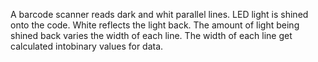 A barcode scanner reads dark and whit parallel lines. LED light is shined onto the code. White reflects the light back. The amount of light being shined back varies the width of each line. The width of each line get calculated intobinary values for data.
